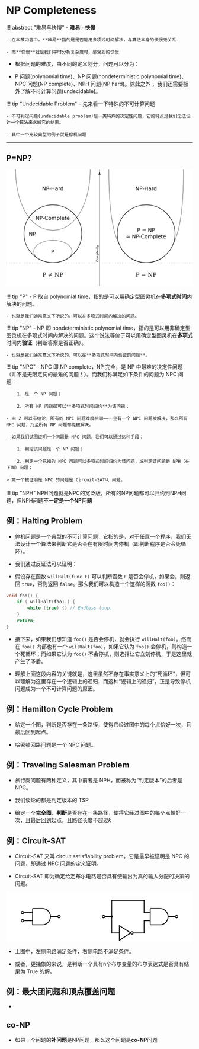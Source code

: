 # NP Completeness

!!! abstract "难易与快慢"
    - **难易**!=**快慢**

    - 在本节内容中，**难易**指的是是否能用多项式时间解决，与算法本身的快慢无关系

    - 而**快慢**就是我们平时分析复杂度时，感受到的快慢

- 根据问题的难度，由不同的定义划分，问题可以分为：

- P 问题(polynomial time)、NP 问题(nondeterministic polynomial time)、NPC 问题(NP complete)、NPH 问题(NP hard)。除此之外 ，我们还需要额外了解不可计算问题(undecidable)。

!!! tip "Undecidable Problem"
    - 先来看一下特殊的不可计算问题

    - 不可判定问题(undecidable problem)是一类特殊的决定性问题，它的特点是我们无法设计一个算法来求解它的结果。

    - 其中一个比较典型的例子就是停机问题

---

## P=NP?

![alt text](NP_1.png)

!!! tip "P"
    - P 取自 polynomial time，指的是可以用确定型图灵机在**多项式时间**内解决的问题。

    - 也就是我们通常意义下所说的，可以在多项式时间内解决的问题。

!!! tip "NP"
    - NP 即 nondeterministic polynomial time，指的是可以用非确定型图灵机在多项式时间内解决的问题。这个说法等价于可以用确定型图灵机在**多项式**时间内**验证**（判断答案是否正确）。

    - 也就是我们通常意义下所说的，可以在**多项式时间内验证的问题**。

!!! tip "NPC"
    - NPC 即 NP complete，NP 完全，是 NP 中最难的决定性问题（并不是无限定词的最难的问题！）。而我们称满足如下条件的问题为 NPC 问题：

        1. 是一个 NP 问题；

        2. 所有 NP 问题都可以**多项式时间归约**为该问题；
    
    - 由 2 可以有结论，所有的 NPC 问题难度相同——一旦有一个 NPC 问题被解决，那么所有 NPC 问题，乃至所有 NP 问题都能被解决。

    - 如果我们试图证明一个问题是 NPC 问题，我们可以通过这种手段：

        1. 判定该问题是一个 NP 问题；
    
        2. 判定一个已知的 NPC 问题可以多项式时间归约为该问题，或判定该问题是 NPH（在下面）问题；
    
    > 第一个被证明是 NPC 的问题是 Circuit-SAT🔍 问题。

!!! tip "NPH"
    NPH问题就是NPC的宽泛版，所有的NP问题都可以归约到NPH问题，但NPH问题**不一定是一个NP问题**


## 例：Halting Problem

- 停机问题是一个典型的不可计算问题，它指的是，对于任意一个程序，我们无法设计一个算法来判断它是否会在有限时间内停机（即判断程序是否会死循环）。

- 我们通过反证法可以证明：

- 假设存在函数 `willHalt(func F)` 可以判断函数 `F` 是否会停机，如果会，则返回 `true`，否则返回 `false`。那么我们可以构造一个这样的函数 `foo()`：

```cpp
void foo() {
    if ( willHalt(foo) ) {
        while (true) {} // Endless loop.
    }
    return;
}
```

- 接下来，如果我们想知道 `foo()` 是否会停机，就会执行 `willHalt(foo)`。然而在 `foo()` 内部也有一个 `willHalt(foo)`，如果它认为 `foo()` 会停机，则构造一个死循环；而如果它认为 `foo()` 不会停机，则选择让它立刻停机，于是这里就产生了矛盾。

- 理解上面这段内容的关键就是，这里虽然不存在事实意义上的“死循环”，但可以理解为这里存在一个逻辑上的递归，而这种“逻辑上的递归”，正是导致停机问题成为一个不可计算问题的原因。

## 例：Hamilton Cycle Problem

- 给定一个图，判断是否存在一条路径，使得它经过图中的每个点恰好一次，且最后回到起点。

- 哈密顿回路问题是一个 NPC 问题。

## 例：Traveling Salesman Problem

- 旅行商问题有两种定义，其中前者是 NPH，而被称为“判定版本”的后者是 NPC。

- 我们谈论的都是判定版本的 TSP

- 给定一个**完全图**，**判断**是否存在一条路径，使得它经过图中的每个点恰好一次，且最后回到起点，且路径长度不超过$k$

## 例：Circuit-SAT

- Circuit-SAT 又叫 circuit satisfiability problem，它是最早被证明是 NPC 的问题，即通过 NPC 问题的定义证明。

- Circuit-SAT 即为确定给定布尔电路是否具有使输出为真的输入分配的决策的问题。

![alt text](NP_2.png)

- 上图中，左侧电路满足条件，右侧电路不满足条件。

- 或者，更抽象的来说，是判断一个具有n个布尔变量的布尔表达式是否具有结果为 True 的解。

## 例：最大团问题和顶点覆盖问题

- 


## co-NP

- 如果一个问题的**补问题**是NP问题，那么这个问题是**co-NP**问题